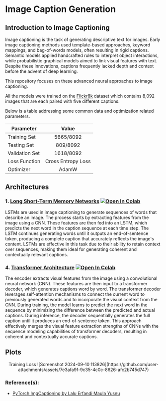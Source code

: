 # Image Caption Generation

## Introduction to Image Captioning

Image captioning is the task of generating descriptive text for images. Early image captioning methods used template-based approaches, keyword mappings, and bag-of-words models, often resulting in rigid captions. Semantic models applied handcrafted rules to interpret object interactions, while probabilistic graphical models aimed to link visual features with text. Despite these innovations, captions frequently lacked depth and context before the advent of deep learning.

This repository focuses on these advanced neural approaches to image captioning.

All the models were trained on the [Flickr8k](https://www.kaggle.com/datasets/adityajn105/flickr8k) dataset which contains 8,092 images that are each paired with five different captions.

Below is a table addressing some common data and optimization related parameters.

| Parameter      |       Value        |
| -------------- |:------------------:|
| Training Set   |    5665/8092     |
| Testing Set    |     809/8092     |
| Validation Set |     1618/8092     |
| Loss Function  | Cross Entropy Loss |
| Optimizer      |       AdamW        |

## Architectures

### 1. [Long Short-Term Memory Networks](https://github.com/Aiden-Ross-Dsouza/Natural-Language-Processing-IvLabs/blob/6857632075b374c98dec4e33e0c7a45e513f200d/image_caption_generation/notebooks/Image_Captioning_LSTM.ipynb) [![Open In Colab](https://colab.research.google.com/assets/colab-badge.svg)](https://colab.research.google.com/drive/1wpc36DjWBB_aHNZtCVU7BnloP-lCf962?usp=sharing)
LSTMs are used in image captioning to generate sequences of words that describe an image. The process starts by extracting features from the image using a CNN. These features are then fed into an LSTM, which predicts the next word in the caption sequence at each time step. The LSTM continues generating words until it outputs an end-of-sentence token, producing a complete caption that accurately reflects the image's content. LSTMs are effective in this task due to their ability to retain context over sequences, making them ideal for generating coherent and contextually relevant captions.

### 4. [Transformer Architecture](https://github.com/Aiden-Ross-Dsouza/Natural-Language-Processing-IvLabs/blob/6857632075b374c98dec4e33e0c7a45e513f200d/image_caption_generation/notebooks/Image_Captioning_using_transformers.ipynb) [![Open In Colab](https://colab.research.google.com/assets/colab-badge.svg)](https://colab.research.google.com/drive/1e7z1hDSe0fYEZDwqeMjDoB1e9zZTDU_q?usp=sharing)
The encoder extracts visual features from the image using a convolutional neural network (CNN). These features are then input to a transformer decoder, which generates captions word by word. The transformer decoder leverages self-attention mechanisms to connect the current word to previously generated words and to incorporate the visual context from the CNN. During training, the model learns to predict the next word in the sequence by minimizing the difference between the predicted and actual captions. During inference, the decoder sequentially generates the full caption until it produces an end-of-sentence token. This approach effectively merges the visual feature extraction strengths of CNNs with the sequence modeling capabilities of transformer decoders, resulting in coherent and contextually accurate captions.

## Plots
<p align="center">
  Training Loss
  ![Screenshot 2024-09-10 113826](https://github.com/user-attachments/assets/7e3afa9f-9c35-4c0c-8626-afc2b745d747)

</p>

### Reference(s):
* [PyTorch ImgCaptioning by Lalu Erfandi Maula Yusnu](https://github.com/nunenuh/imgcap.pytorch/blob/main/icap/data.py)
